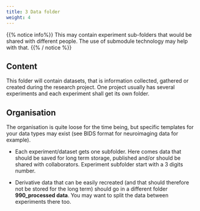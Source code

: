 ```yaml
---
title: 3 Data folder
weight: 4
---
```


{{% notice info%}}
This may contain experiment sub-folders that would be shared with different people.
The use of submodule technology may help with that.
{{% / notice %}}

## Content

This folder will contain datasets, that is information collected, gathered or created during the research project.
One project usually has several experiments and each experiment shall get its own folder.

## Organisation

The organisation is quite loose for the time being,
but specific templates for your data types may exist (see BIDS format for neuroimaging data for example).

- Each experiment/dataset gets one subfolder.
  Here comes data that should be saved for long term storage, published and/or should be shared with collaborators.
  Experiment subfolder start with a 3 digits number.

- Derivative data that can be easily recreated (and that should therefore not be stored for the long term)
  should go in a different folder **990_processed data**. You may want to split the data between experiments there too.

